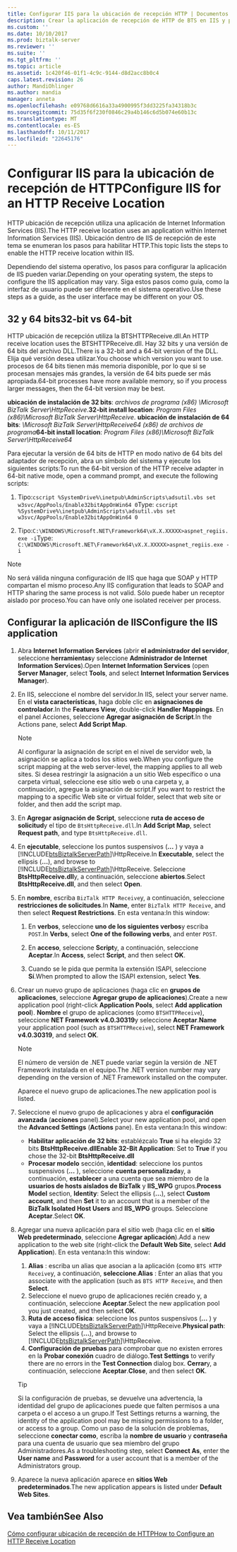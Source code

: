 ```yaml
---
title: Configurar IIS para la ubicación de recepción HTTP | Documentos de Microsoft
description: Crear la aplicación de recepción de HTTP de BTS en IIS y probar la configuración del grupo de aplicaciones de BizTalk Server
ms.custom: ''
ms.date: 10/10/2017
ms.prod: biztalk-server
ms.reviewer: ''
ms.suite: ''
ms.tgt_pltfrm: ''
ms.topic: article
ms.assetid: 1c420f46-01f1-4c9c-9144-d8d2acc8b0c4
caps.latest.revision: 26
author: MandiOhlinger
ms.author: mandia
manager: anneta
ms.openlocfilehash: e09768d6616a33a4900995f3dd3225fa34318b3c
ms.sourcegitcommit: 75d35f6f230f0846c29a4b146c6d5b074e60b13c
ms.translationtype: MT
ms.contentlocale: es-ES
ms.lasthandoff: 10/11/2017
ms.locfileid: "22645176"
---
```

# <a name="configure-iis-for-an-http-receive-location"></a><span data-ttu-id="92efc-103">Configurar IIS para la ubicación de recepción de HTTP</span><span class="sxs-lookup"><span data-stu-id="92efc-103">Configure IIS for an HTTP Receive Location</span></span>
<span data-ttu-id="92efc-104">HTTP ubicación de recepción utiliza una aplicación de Internet Information Services (IIS).</span><span class="sxs-lookup"><span data-stu-id="92efc-104">The HTTP receive location uses an application within Internet Information Services (IIS).</span></span> <span data-ttu-id="92efc-105">Ubicación dentro de IIS de recepción de este tema se enumeran los pasos para habilitar HTTP.</span><span class="sxs-lookup"><span data-stu-id="92efc-105">This topic lists the steps to enable the HTTP receive location within IIS.</span></span> 

<span data-ttu-id="92efc-106">Dependiendo del sistema operativo, los pasos para configurar la aplicación de IIS pueden variar.</span><span class="sxs-lookup"><span data-stu-id="92efc-106">Depending on your operating system, the steps to configure the IIS application may vary.</span></span> <span data-ttu-id="92efc-107">Siga estos pasos como guía, como la interfaz de usuario puede ser diferente en el sistema operativo.</span><span class="sxs-lookup"><span data-stu-id="92efc-107">Use these steps as a guide, as the user interface may be different on your OS.</span></span>
  
## <a name="32-bit-vs-64-bit"></a><span data-ttu-id="92efc-108">32 y 64 bits</span><span class="sxs-lookup"><span data-stu-id="92efc-108">32-bit vs 64-bit</span></span>

<span data-ttu-id="92efc-109">HTTP ubicación de recepción utiliza la BTSHTTPReceive.dll.</span><span class="sxs-lookup"><span data-stu-id="92efc-109">An HTTP receive location uses the BTSHTTPReceive.dll.</span></span> <span data-ttu-id="92efc-110">Hay 32 bits y una versión de 64 bits del archivo DLL.</span><span class="sxs-lookup"><span data-stu-id="92efc-110">There is a 32-bit and a 64-bit version of the DLL.</span></span> <span data-ttu-id="92efc-111">Elija qué versión desea utilizar.</span><span class="sxs-lookup"><span data-stu-id="92efc-111">You choose which version you want to use.</span></span> <span data-ttu-id="92efc-112">procesos de 64 bits tienen más memoria disponible, por lo que si se procesan mensajes más grandes, la versión de 64 bits puede ser más apropiada.</span><span class="sxs-lookup"><span data-stu-id="92efc-112">64-bit processes have more available memory, so if you process larger messages, then the 64-bit version may be best.</span></span> 

<span data-ttu-id="92efc-113">**ubicación de instalación de 32 bits**: *archivos de programa (x86) \Microsoft BizTalk Server\HttpReceive*.</span><span class="sxs-lookup"><span data-stu-id="92efc-113">**32-bit install location**: *Program Files (x86)\Microsoft BizTalk Server\HttpReceive*.</span></span>
<span data-ttu-id="92efc-114">**ubicación de instalación de 64 bits**: *\Microsoft BizTalk Server\HttpReceive64 (x86) de archivos de programa*</span><span class="sxs-lookup"><span data-stu-id="92efc-114">**64-bit install location**: *Program Files (x86)\Microsoft BizTalk Server\HttpReceive64*</span></span>

<span data-ttu-id="92efc-115">Para ejecutar la versión de 64 bits de HTTP en modo nativo de 64 bits del adaptador de recepción, abra un símbolo del sistema y ejecute los siguientes scripts:</span><span class="sxs-lookup"><span data-stu-id="92efc-115">To run the 64-bit version of the HTTP receive adapter in 64-bit native mode,  open a command prompt, and execute the following scripts:</span></span>  

1. <span data-ttu-id="92efc-116">Tipo:`cscript %SystemDrive%\inetpub\AdminScripts\adsutil.vbs set w3svc/AppPools/Enable32bitAppOnWin64 0`</span><span class="sxs-lookup"><span data-stu-id="92efc-116">Type: `cscript %SystemDrive%\inetpub\AdminScripts\adsutil.vbs set w3svc/AppPools/Enable32bitAppOnWin64 0`</span></span>  

2. <span data-ttu-id="92efc-117">Tipo:`C:\WINDOWS\Microsoft.NET\Framework64\vX.X.XXXXX>aspnet_regiis.exe -i`</span><span class="sxs-lookup"><span data-stu-id="92efc-117">Type: `C:\WINDOWS\Microsoft.NET\Framework64\vX.X.XXXXX>aspnet_regiis.exe -i`</span></span>  
  
> [!NOTE]
>  <span data-ttu-id="92efc-118">No será válida ninguna configuración de IIS que haga que SOAP y HTTP compartan el mismo proceso.</span><span class="sxs-lookup"><span data-stu-id="92efc-118">Any IIS configuration that leads to SOAP and HTTP sharing the same process is not valid.</span></span> <span data-ttu-id="92efc-119">Sólo puede haber un receptor aislado por proceso.</span><span class="sxs-lookup"><span data-stu-id="92efc-119">You can have only one isolated receiver per process.</span></span>  
  
##  <a name="configure-the-iis-application"></a><span data-ttu-id="92efc-120">Configurar la aplicación de IIS</span><span class="sxs-lookup"><span data-stu-id="92efc-120">Configure the IIS application</span></span>
  
1.  <span data-ttu-id="92efc-121">Abra **Internet Information Services** (abrir **el administrador del servidor**, seleccione **herramientas**y seleccione **Administrador de Internet Information Services**).</span><span class="sxs-lookup"><span data-stu-id="92efc-121">Open **Internet Information Services** (open **Server Manager**, select **Tools**, and select **Internet Information Services Manager**).</span></span> 
  
2.  <span data-ttu-id="92efc-122">En IIS, seleccione el nombre del servidor.</span><span class="sxs-lookup"><span data-stu-id="92efc-122">In IIS, select your server name.</span></span> <span data-ttu-id="92efc-123">En el **vista características**, haga doble clic en **asignaciones de controlador**.</span><span class="sxs-lookup"><span data-stu-id="92efc-123">In the **Features View**, double-click **Handler Mappings**.</span></span> <span data-ttu-id="92efc-124">En el panel Acciones, seleccione **Agregar asignación de Script**.</span><span class="sxs-lookup"><span data-stu-id="92efc-124">In the Actions pane, select **Add Script Map**.</span></span>  
  
    > [!NOTE]
    >  <span data-ttu-id="92efc-125">Al configurar la asignación de script en el nivel de servidor web, la asignación se aplica a todos los sitios web.</span><span class="sxs-lookup"><span data-stu-id="92efc-125">When you configure the script mapping at the web server-level, the mapping applies to all web sites.</span></span> <span data-ttu-id="92efc-126">Si desea restringir la asignación a un sitio Web específico o una carpeta virtual, seleccione ese sitio web o una carpeta y, a continuación, agregue la asignación de script.</span><span class="sxs-lookup"><span data-stu-id="92efc-126">If you want to restrict the mapping to a specific Web site or virtual folder, select that web site or folder, and then add the script map.</span></span>  
  
3.  <span data-ttu-id="92efc-127">En **Agregar asignación de Script**, seleccione **ruta de acceso de solicitud**y el tipo de `BtsHttpReceive.dll`.</span><span class="sxs-lookup"><span data-stu-id="92efc-127">In **Add Script Map**, select **Request path**, and type `BtsHttpReceive.dll`.</span></span>  
  
4.  <span data-ttu-id="92efc-128">En **ejecutable**, seleccione los puntos suspensivos (**...** ) y vaya a [!INCLUDE[btsBiztalkServerPath](../includes/btsbiztalkserverpath-md.md)]\HttpReceive.</span><span class="sxs-lookup"><span data-stu-id="92efc-128">In **Executable**, select the ellipsis (**…**), and browse to [!INCLUDE[btsBiztalkServerPath](../includes/btsbiztalkserverpath-md.md)]\HttpReceive.</span></span> <span data-ttu-id="92efc-129">Seleccione **BtsHttpReceive.dll**y, a continuación, seleccione **abiertos**.</span><span class="sxs-lookup"><span data-stu-id="92efc-129">Select **BtsHttpReceive.dll**, and then select **Open**.</span></span>  
  
5.  <span data-ttu-id="92efc-130">En **nombre**, escriba `BizTalk HTTP Receive`y, a continuación, seleccione **restricciones de solicitudes**.</span><span class="sxs-lookup"><span data-stu-id="92efc-130">In **Name**, enter `BizTalk HTTP Receive`, and then select **Request Restrictions**.</span></span> <span data-ttu-id="92efc-131">En esta ventana:</span><span class="sxs-lookup"><span data-stu-id="92efc-131">In this window:</span></span>
  
    1. <span data-ttu-id="92efc-132">En **verbos**, seleccione **uno de los siguientes verbos**y escriba `POST`.</span><span class="sxs-lookup"><span data-stu-id="92efc-132">In **Verbs**, select **One of the following verbs**, and enter `POST`.</span></span>  
  
    2. <span data-ttu-id="92efc-133">En **acceso**, seleccione **Script**y, a continuación, seleccione **Aceptar**.</span><span class="sxs-lookup"><span data-stu-id="92efc-133">In **Access**, select **Script**, and then select **OK**.</span></span>  
  
    3. <span data-ttu-id="92efc-134">Cuando se le pida que permita la extensión ISAPI, seleccione **Sí**.</span><span class="sxs-lookup"><span data-stu-id="92efc-134">When prompted to allow the ISAPI extension, select **Yes**.</span></span>  
  
6. <span data-ttu-id="92efc-135">Crear un nuevo grupo de aplicaciones (haga clic en **grupos de aplicaciones**, seleccione **Agregar grupo de aplicaciones**).</span><span class="sxs-lookup"><span data-stu-id="92efc-135">Create a new application pool (right-click **Application Pools**, select **Add application pool**).</span></span> <span data-ttu-id="92efc-136">**Nombre** el grupo de aplicaciones (como `BTSHTTPReceive`), seleccione **NET Framework v4.0.30319**y seleccione **Aceptar**.</span><span class="sxs-lookup"><span data-stu-id="92efc-136">**Name** your application pool (such as `BTSHTTPReceive`), select **NET Framework v4.0.30319**, and select **OK**.</span></span>  
  
    > [!NOTE]
    >  <span data-ttu-id="92efc-137">El número de versión de .NET puede variar según la versión de .NET Framework instalada en el equipo.</span><span class="sxs-lookup"><span data-stu-id="92efc-137">The .NET version number may vary depending on the version of .NET Framework installed on the computer.</span></span>  
  
     <span data-ttu-id="92efc-138">Aparece el nuevo grupo de aplicaciones.</span><span class="sxs-lookup"><span data-stu-id="92efc-138">The new application pool is listed.</span></span>  
  
7. <span data-ttu-id="92efc-139">Seleccione el nuevo grupo de aplicaciones y abra el **configuración avanzada** (**acciones** panel).</span><span class="sxs-lookup"><span data-stu-id="92efc-139">Select your new application pool, and open the **Advanced Settings** (**Actions** pane).</span></span> <span data-ttu-id="92efc-140">En esta ventana:</span><span class="sxs-lookup"><span data-stu-id="92efc-140">In this window:</span></span>

    - <span data-ttu-id="92efc-141">**Habilitar aplicación de 32 bits**: establézcalo **True** si ha elegido 32 bits **BtsHttpReceive.dll**</span><span class="sxs-lookup"><span data-stu-id="92efc-141">**Enable 32-Bit Application**: Set to **True** if you chose the 32-bit **BtsHttpReceive.dll**</span></span>
    - <span data-ttu-id="92efc-142">**Procesar modelo** sección, **identidad**: seleccione los puntos suspensivos (**...** ), seleccione **cuenta personalizada**y, a continuación, **establecer** a una cuenta que sea miembro de la **usuarios de hosts aislados de BizTalk** y **IIS_WPG** grupos.</span><span class="sxs-lookup"><span data-stu-id="92efc-142">**Process Model** section, **Identity**: Select the ellipsis (**…**), select **Custom account**, and then **Set** it to an account that is a member of the **BizTalk Isolated Host Users** and **IIS_WPG** groups.</span></span> <span data-ttu-id="92efc-143">Seleccione **Aceptar**.</span><span class="sxs-lookup"><span data-stu-id="92efc-143">Select **OK**.</span></span> 
  
8. <span data-ttu-id="92efc-144">Agregar una nueva aplicación para el sitio web (haga clic en el **sitio Web predeterminado**, seleccione **Agregar aplicación**).</span><span class="sxs-lookup"><span data-stu-id="92efc-144">Add a new application to the web site (right-click the **Default Web Site**, select **Add Application**).</span></span> <span data-ttu-id="92efc-145">En esta ventana:</span><span class="sxs-lookup"><span data-stu-id="92efc-145">In this window:</span></span>
  
    1. <span data-ttu-id="92efc-146">**Alias** : escriba un alias que asocian a la aplicación (como `BTS HTTP Receive`y, a continuación, **seleccione**.</span><span class="sxs-lookup"><span data-stu-id="92efc-146">**Alias** : Enter an alias that you associate with the application (such as `BTS HTTP Receive`, and then **Select**.</span></span>  
    2. <span data-ttu-id="92efc-147">Seleccione el nuevo grupo de aplicaciones recién creado y, a continuación, seleccione **Aceptar**.</span><span class="sxs-lookup"><span data-stu-id="92efc-147">Select the new application pool you just created, and then select **OK**.</span></span>  
    3. <span data-ttu-id="92efc-148">**Ruta de acceso física**: seleccione los puntos suspensivos (**...** ) y vaya a [!INCLUDE[btsBiztalkServerPath](../includes/btsbiztalkserverpath-md.md)]\HttpReceive.</span><span class="sxs-lookup"><span data-stu-id="92efc-148">**Physical path**: Select the ellipsis (**…**), and browse to [!INCLUDE[btsBiztalkServerPath](../includes/btsbiztalkserverpath-md.md)]\HttpReceive.</span></span>  
    4. <span data-ttu-id="92efc-149">**Configuración de pruebas** para comprobar que no existen errores en la **Probar conexión** cuadro de diálogo.</span><span class="sxs-lookup"><span data-stu-id="92efc-149">**Test Settings** to verify there are no errors in the **Test Connection** dialog box.</span></span> <span data-ttu-id="92efc-150">**Cerrar**y, a continuación, seleccione **Aceptar**.</span><span class="sxs-lookup"><span data-stu-id="92efc-150">**Close**, and then select **OK**.</span></span>  
  
    > [!TIP]
    > <span data-ttu-id="92efc-151">Si la configuración de pruebas, se devuelve una advertencia, la identidad del grupo de aplicaciones puede que falten permisos a una carpeta o el acceso a un grupo.</span><span class="sxs-lookup"><span data-stu-id="92efc-151">If Test Settings returns a warning, the identity of the application pool may be missing permissions to a folder, or access to a group.</span></span> <span data-ttu-id="92efc-152">Como un paso de la solución de problemas, seleccione **conectar como**, escriba la **nombre de usuario** y **contraseña** para una cuenta de usuario que sea miembro del grupo Administradores.</span><span class="sxs-lookup"><span data-stu-id="92efc-152">As a troubleshooting step, select **Connect As**, enter the **User name** and **Password** for a user account that is a member of the Administrators group.</span></span> 

9. <span data-ttu-id="92efc-153">Aparece la nueva aplicación aparece en **sitios Web predeterminados**.</span><span class="sxs-lookup"><span data-stu-id="92efc-153">The new application appears is listed under **Default Web Sites**.</span></span>  
  
## <a name="see-also"></a><span data-ttu-id="92efc-154">Vea también</span><span class="sxs-lookup"><span data-stu-id="92efc-154">See Also</span></span>  
 [<span data-ttu-id="92efc-155">Cómo configurar ubicación de recepción de HTTP</span><span class="sxs-lookup"><span data-stu-id="92efc-155">How to Configure an HTTP Receive Location</span></span>](../core/how-to-configure-an-http-receive-location.md)
